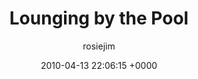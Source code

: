---
blog: travel
date: 2010-04-13 22:06:15 +0000
title: "Lounging by the Pool"
author: rosiejim
permalink: /honeymoon-2010/morocco/marrakech/lounging-by-the-pool.markd/
---